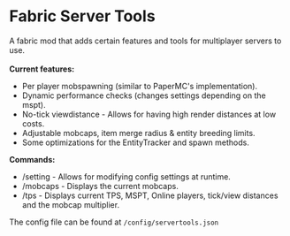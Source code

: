 # Fabric Server Tools
A fabric mod that adds certain features and tools for multiplayer servers to use.\
\
**Current features:**
- Per player mobspawning (similar to PaperMC's implementation).
- Dynamic performance checks (changes settings depending on the mspt).
- No-tick viewdistance - Allows for having high render distances at low costs.
- Adjustable mobcaps, item merge radius & entity breeding limits.
- Some optimizations for the EntityTracker and spawn methods.

**Commands:**
- /setting <name> <value> - Allows for modifying config settings at runtime.
- /mobcaps - Displays the current mobcaps.
- /tps - Displays current TPS, MSPT, Online players, tick/view distances and the mobcap multiplier.

The config file can be found at `/config/servertools.json`
